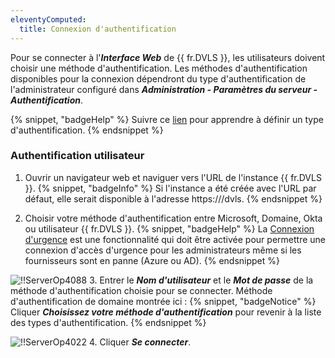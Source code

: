 ```yaml
---
eleventyComputed:
  title: Connexion d'authentification
---
```

Pour se connecter à l'***Interface Web*** de {{ fr.DVLS }}, les utilisateurs doivent choisir une méthode d'authentification. Les méthodes d'authentification disponibles pour la connexion dépendront du type d'authentification de l'administrateur configuré dans ***Administration - Paramètres du serveur - Authentification***.

{% snippet, "badgeHelp" %}
Suivre ce [lien](/server/web-interface/administration/configuration/server-settings/general/authentication/) pour apprendre à définir un type d'authentification.
{% endsnippet %}

### Authentification utilisateur
1. Ouvrir un navigateur web et naviguer vers l'URL de l'instance {{ fr.DVLS }}.
{% snippet, "badgeInfo" %}
Si l'instance a été créée avec l'URL par défaut, elle serait disponible à l'adresse https<aire>://<NomDuServeur>/dvls.
{% endsnippet %}

2. Choisir votre méthode d'authentification entre Microsoft, Domaine, Okta ou utilisateur {{ fr.DVLS }}.
{% snippet, "badgeHelp" %}
La [Connexion d'urgence](/server/kb/how-to-articles/enable-emergency-login-code-authentication/) est une fonctionnalité qui doit être activée pour permettre une connexion d'accès d'urgence pour les administrateurs même si les fournisseurs sont en panne (Azure ou AD).
{% endsnippet %}

![!!ServerOp4088](https://cdnweb.devolutions.net/docs/docs_en_server_ServerOp4088.png)
3. Entrer le ***Nom d'utilisateur*** et le ***Mot de passe*** de la méthode d'authentification choisie pour se connecter. Méthode d'authentification de domaine montrée ici :
{% snippet, "badgeNotice" %}
Cliquer ***Choisissez votre méthode d'authentification*** pour revenir à la liste des types d'authentification.
{% endsnippet %}

![!!ServerOp4022](https://cdnweb.devolutions.net/docs/docs_en_server_ServerOp4022.png)
4. Cliquer ***Se connecter***.
